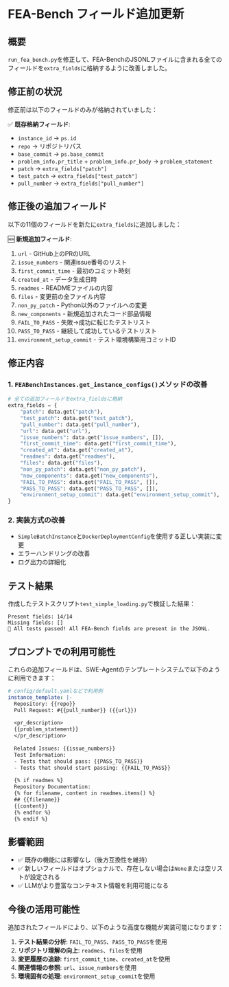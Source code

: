 # FEA-Bench フィールド追加更新

## 概要

`run_fea_bench.py`を修正して、FEA-BenchのJSONLファイルに含まれる全てのフィールドを`extra_fields`に格納するように改善しました。

## 修正前の状況

修正前は以下のフィールドのみが格納されていました：

✅ **既存格納フィールド**:
- `instance_id` → `ps.id`
- `repo` → リポジトリパス
- `base_commit` → `ps.base_commit`
- `problem_info.pr_title` + `problem_info.pr_body` → `problem_statement`
- `patch` → `extra_fields["patch"]`
- `test_patch` → `extra_fields["test_patch"]`
- `pull_number` → `extra_fields["pull_number"]`

## 修正後の追加フィールド

以下の11個のフィールドを新たに`extra_fields`に追加しました：

🆕 **新規追加フィールド**:
1. `url` - GitHub上のPRのURL
2. `issue_numbers` - 関連issue番号のリスト
3. `first_commit_time` - 最初のコミット時刻
4. `created_at` - データ生成日時
5. `readmes` - READMEファイルの内容
6. `files` - 変更前の全ファイル内容
7. `non_py_patch` - Python以外のファイルへの変更
8. `new_components` - 新規追加されたコード部品情報
9. `FAIL_TO_PASS` - 失敗→成功に転じたテストリスト
10. `PASS_TO_PASS` - 継続して成功しているテストリスト
11. `environment_setup_commit` - テスト環境構築用コミットID

## 修正内容

### 1. `FEABenchInstances.get_instance_configs()`メソッドの改善

```python
# 全ての追加フィールドをextra_fieldsに格納
extra_fields = {
    "patch": data.get("patch"),
    "test_patch": data.get("test_patch"),
    "pull_number": data.get("pull_number"),
    "url": data.get("url"),
    "issue_numbers": data.get("issue_numbers", []),
    "first_commit_time": data.get("first_commit_time"),
    "created_at": data.get("created_at"),
    "readmes": data.get("readmes"),
    "files": data.get("files"),
    "non_py_patch": data.get("non_py_patch"),
    "new_components": data.get("new_components"),
    "FAIL_TO_PASS": data.get("FAIL_TO_PASS", []),
    "PASS_TO_PASS": data.get("PASS_TO_PASS", []),
    "environment_setup_commit": data.get("environment_setup_commit"),
}
```

### 2. 実装方式の改善

- `SimpleBatchInstance`と`DockerDeploymentConfig`を使用する正しい実装に変更
- エラーハンドリングの改善
- ログ出力の詳細化

## テスト結果

作成したテストスクリプト`test_simple_loading.py`で検証した結果：

```
Present fields: 14/14
Missing fields: []
🎉 All tests passed! All FEA-Bench fields are present in the JSONL.
```

## プロンプトでの利用可能性

これらの追加フィールドは、SWE-Agentのテンプレートシステムで以下のように利用できます：

```yaml
# config/default.yamlなどで利用例
instance_template: |-
  Repository: {{repo}}
  Pull Request: #{{pull_number}} ({{url}})
  
  <pr_description>
  {{problem_statement}}
  </pr_description>
  
  Related Issues: {{issue_numbers}}
  Test Information:
  - Tests that should pass: {{PASS_TO_PASS}}
  - Tests that should start passing: {{FAIL_TO_PASS}}
  
  {% if readmes %}
  Repository Documentation:
  {% for filename, content in readmes.items() %}
  ## {{filename}}
  {{content}}
  {% endfor %}
  {% endif %}
```

## 影響範囲

- ✅ 既存の機能には影響なし（後方互換性を維持）
- ✅ 新しいフィールドはオプショナルで、存在しない場合は`None`または空リストが設定される
- ✅ LLMがより豊富なコンテキスト情報を利用可能になる

## 今後の活用可能性

追加されたフィールドにより、以下のような高度な機能が実装可能になります：

1. **テスト結果の分析**: `FAIL_TO_PASS`、`PASS_TO_PASS`を使用
2. **リポジトリ理解の向上**: `readmes`、`files`を使用
3. **変更履歴の追跡**: `first_commit_time`、`created_at`を使用
4. **関連情報の参照**: `url`、`issue_numbers`を使用
5. **環境固有の処理**: `environment_setup_commit`を使用
